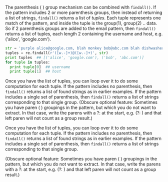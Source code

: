The parenthesis ( ) group mechanism can be combined with `findall()`. If the pattern includes 2 or more parenthesis groups, then instead of returning a list of strings, `findall()` returns a list of *tuples*. Each tuple represents one match of the pattern, and inside the tuple is the group(1), group(2) .. data. So if 2 parenthesis groups are added to the email pattern, then `findall()` returns a list of tuples, each length 2 containing the username and host, e.g. ('alice', 'google.com').
    
```python    
str = 'purple alice@google.com, blah monkey bob@abc.com blah dishwasher'
tuples = re.findall(r'([w.-]+)@([w.-]+)', str)
print tuples  ## [('alice', 'google.com'), ('bob', 'abc.com')]
for tuple in tuples:
  print tuple[0]  ## username
  print tuple[1]  ## host
```

Once you have the list of tuples, you can loop over it to do some computation for each tuple. If the pattern includes no parenthesis, then `findall()` returns a list of found strings as in earlier examples. If the pattern includes a single set of parenthesis, then `findall()` returns a list of strings corresponding to that single group. (Obscure optional feature: Sometimes you have paren ( ) groupings in the pattern, but which you do not want to extract. In that case, write the parens with a ?: at the start, e.g. (?: ) and that left paren will not count as a group result.)

Once you have the list of tuples, you can loop over it to do some computation for each tuple. If the pattern includes no parenthesis, then `findall()` returns a list of found strings as in earlier examples. If the pattern includes a single set of parenthesis, then `findall()` returns a list of strings corresponding to that single group. 

(Obscure optional feature: Sometimes you have paren ( ) groupings in the pattern, but which you do not want to extract. In that case, write the parens with a ?: at the start, e.g. (?: ) and that left paren will not count as a group result.)
